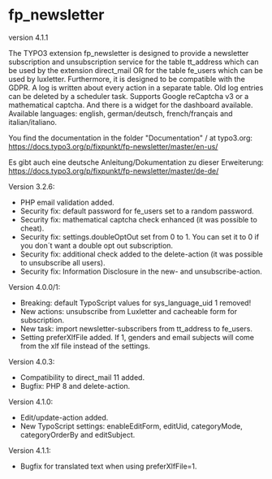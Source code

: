 # fp_newsletter

version 4.1.1

The TYPO3 extension fp_newsletter is designed to provide a newsletter subscription and unsubscription service for the 
table tt_address which can be used by the extension direct_mail OR for the table fe_users which can be used by luxletter. 
Furthermore, it is designed to be compatible with the GDPR. A log is written about every action in a separate table.
Old log entries can be deleted by a scheduler task.
Supports Google reCaptcha v3 or a mathematical captcha.
And there is a widget for the dashboard available.
Available languages: english, german/deutsch, french/français and italian/italiano.

You find the documentation in the folder "Documentation" / at typo3.org:
https://docs.typo3.org/p/fixpunkt/fp-newsletter/master/en-us/

Es gibt auch eine deutsche Anleitung/Dokumentation zu dieser Erweiterung:
https://docs.typo3.org/p/fixpunkt/fp-newsletter/master/de-de/


Version 3.2.6:
- PHP email validation added.
- Security fix: default password for fe_users set to a random password.
- Security fix: mathematical captcha check enhanced (it was possible to cheat).
- Security fix: settings.doubleOptOut set from 0 to 1. You can set it to 0 if you don´t want a double opt out subscription.
- Security fix: additional check added to the delete-action (it was possible to unsubscribe all users).
- Security fix: Information Disclosure in the  new- and unsubscribe-action.


Version 4.0.0/1:
- Breaking: default TypoScript values for sys_language_uid 1 removed!
- New actions: unsubscribe from Luxletter and cacheable form for subscription.
- New task: import newsletter-subscribers from tt_address to fe_users.
- Setting preferXlfFile added. If 1, genders and email subjects will come from the xlf file instead of the settings.

Version 4.0.3:
- Compatibility to direct_mail 11 added.
- Bugfix: PHP 8 and delete-action.

Version 4.1.0:
- Edit/update-action added.
- New TypoScript settings: enableEditForm, editUid, categoryMode, categoryOrderBy and editSubject.

Version 4.1.1:
- Bugfix for translated text when using preferXlfFile=1.